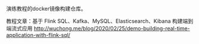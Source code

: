 演练教程的docker镜像构建仓库。

教程文章：基于 Flink SQL、Kafka、MySQL、Elasticsearch、Kibana 构建端到端流式应用
http://wuchong.me/blog/2020/02/25/demo-building-real-time-application-with-flink-sql/
